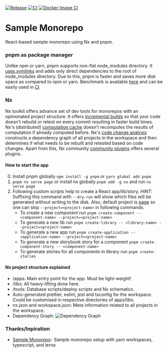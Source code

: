 [![Release](https://github.com/vsramalwan/sample-monorepo/actions/workflows/release.yml/badge.svg?branch=main)](https://github.com/vsramalwan/sample-monorepo/actions/workflows/release.yml) [![CI](https://github.com/vsramalwan/sample-monorepo/actions/workflows/ci.yml/badge.svg)](https://github.com/vsramalwan/sample-monorepo/actions/workflows/ci.yml) [![Docker Image CI](https://github.com/vsramalwan/sample-monorepo/actions/workflows/docker-image.yml/badge.svg)](https://github.com/vsramalwan/sample-monorepo/actions/workflows/docker-image.yml)

# Sample Monorepo

React-based sample monorepo using Nx and pnpm.

### pnpm as package manager

Unlike npm or yarn, pnpm supports non-flat node_modules directory. It [uses symlinks](https://pnpm.io/symlinked-node-modules-structure) and adds only direct dependencies to the root of node_modules directory. Due to this, pnpm is faster and saves more disk space as compared to npm or yarn. Benchmark is available [here](https://github.com/pnpm/benchmarks-of-javascript-package-managers#lots-of-files) and can be easily used in [CI](https://pnpm.io/continuous-integration).

### Nx

Nx toolkit offers advance set of dev tools for monorepos with an opinionated project structure. It offers [incremental builds](https://nx.dev/latest/react/ci/incremental-builds) so that your code doesn't rebuild or retest on every commit resulting in faster build times. Nx's (distributed) [computation cache](https://nx.dev/latest/react/core-concepts/computation-caching) doesn't recomputes the results of computation if already computed before. Nx's [code change analysis](https://nx.dev/latest/react/core-concepts/affected#code-changes-analysis) constructs a dependency graph of all projects in the workspace and then determines if what needs to be rebuilt and retested based on code changes. Apart from this, Nx community [community plugins](https://nx.dev/nx-community) offers several plugins.

#### How to start the app

0. Install pnpm globally `npm install -g pnpm` or `yarn global add pnpm`.
1. `pnpm nx serve page` or install nx globally `pnpm add -g nx` and run `nx serve page`
2. Following custom scripts help to create a React app/lib/story. _HINT_: Suffixing this command with `--dry-run` will show which files will be generated without writing to the disk. Also, default project is [page](https://github.com/vsramalwan/sample-monorepo/blob/130bc9514c0b426d028ec1cc9873c77c97c89f18/workspace.json#L6) so one can skip `--project=<project-name>` in following commands.
   - To create a new component run `pnpm create-component -- <component-name> --project=<project-name>`
   - To generate a new lib run `pnpm create-library -- <library-name> --project=<project-name>`
   - To generate a new app run `pnpm create-application -- <application-name> --project=<project-name>`
   - To generate a new storybook story for a component `pnpm create-component-story -- <component-name>`
   - To generate stories for all components in library run `pnpm create-stories`

#### Nx project structure explained

- /apps: Main entry point for the app. Must be light-weight!
- /libs: All heavy-lifting done here.
- /tools: Database scripts/deploy scripts and Nx schematics.
- Auto-generated prettier, eslint, jest and tsconfig for the workspace. Could be customised in respective directories of apps/libs.
- nx.json and workspace.json: Meta information related to all projects in the workspace.
- Dependency Graph: ![Dependency Graph](https://github.com/vsramalwan/sample-monorepo/blob/main/docs/dep-graph.png 'dep-graph')

### Thanks/Inpiration

- [Sample Monorepo](https://github.com/wixplosives/sample-monorepo)- Sample monorepo setup with yarn workspaces, typescript, and lerna
